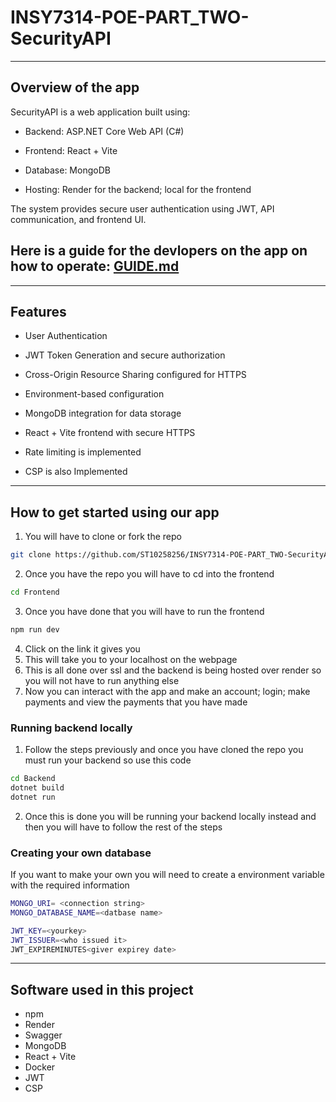 # INSY7314-POE-PART_TWO-SecurityAPI

---
## Overview of the app
SecurityAPI is a web application built using:

- Backend: ASP.NET Core Web API (C#)

- Frontend: React + Vite

- Database: MongoDB

- Hosting: Render for the backend; local for the frontend

The system provides secure user authentication using JWT, API communication, and frontend UI.


## Here is a guide for the devlopers on the app on how to operate: [GUIDE.md](https://github.com/ST10258256/INSY7314-POE-PART_TWO-SecurityAPI/blob/main/GUIDE.md)

---

## Features

- User Authentication

- JWT Token Generation and secure authorization

- Cross-Origin Resource Sharing configured for HTTPS

- Environment-based configuration

- MongoDB integration for data storage

- React + Vite frontend with secure HTTPS

- Rate limiting is implemented

- CSP is also Implemented

---

## How to get started using our app

1. You will have to clone or fork the repo

```bash
git clone https://github.com/ST10258256/INSY7314-POE-PART_TWO-SecurityAPI.git
```

2. Once you have the repo you will have to cd into the frontend

```bash
cd Frontend
```

3. Once you have done that you will have to run the frontend

```bash
npm run dev
```

4. Click on the link it gives you
5. This will take you to your localhost on the webpage
6. This is all done over ssl and the backend is being hosted over render so you will not have to run anything else
7. Now you can interact with the app and make an account; login; make payments and view the payments that you have made

### Running backend locally

1. Follow the steps previously and once you have cloned the repo you must run your backend so use this code

```bash
cd Backend
dotnet build
dotnet run

```

2. Once this is done you will be running your backend locally instead and then you will have to follow the rest of the steps

### Creating your own database

If you want to make your own you will need to create a environment variable with the required information 

```bash
MONGO_URI= <connection string>
MONGO_DATABASE_NAME=<datbase name>

JWT_KEY=<yourkey>
JWT_ISSUER=<who issued it>
JWT_EXPIREMINUTES<giver expirey date>
```

---

## Software used in this project

- npm
- Render
- Swagger
- MongoDB
- React + Vite
- Docker
- JWT
- CSP

